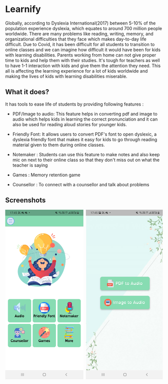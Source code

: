 # Learnify

Globally, according to Dyslexia International(2017) between 5-10% of the population experience dyslexia, which equates to around 700 million people worldwide. There are many problems like reading, writing, memory, and organizational difficulties that they face which makes day-to-day life difficult. Due to Covid, it has been difficult for all students to transition to online classes and we can imagine how difficult it would have been for kids with learning disabilities. Parents working from home can not give proper time to kids and help them with their studies. It's tough for teachers as well to have 1-1 interaction with kids and give them the attention they need. This all is affecting the learning experience for a lot of kids worldwide and making the lives of kids with learning disabilities miserable.

## What it does?

It has tools to ease life of students by providing following features :

- PDF/Image to audio: This feature helps in converting pdf and image to audio which helps kids in learning the correct pronunciation and it can also be used for reading aloud stories for younger kids.

- Friendly Font: It allows users to convert PDF's font to open dyslexic, a dyslexia friendly font that makes it easy for kids to go through reading material given to them during online classes.

- Notemaker : Students can use this feature to make notes and also keep mic on next to their online class so that they don't miss out on what the teacher is saying

- Games : Memory retention game

- Counsellor : To connect with a counsellor and talk about problems

## Screenshots

<pre>
<img src="1 2.jpg" width="250"> <img src="2.jpg" width="250"> <img src="4.jpg" width="250"> <img src="5.jpg" width="250"> <img src="6.jpg" width="250">
</pre>
